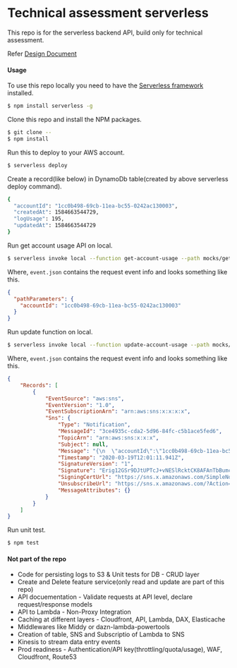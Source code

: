 # Technical assessment serverless

This repo is for the serverless backend API, build only for technical assessment.

Refer [Design Document](https://github.com/hitenkaram/technical-assessment-serverless/blob/master/ADR.md)

#### Usage

To use this repo locally you need to have the [Serverless framework](https://serverless.com) installed.

``` bash
$ npm install serverless -g
```

Clone this repo and install the NPM packages.

``` bash
$ git clone --
$ npm install
```

Run this to deploy to your AWS account.

``` bash
$ serverless deploy
```

Create a record(like below) in DynamoDb table(created by above serverless deploy command).

``` bash
{
  "accountId": "1cc0b498-69cb-11ea-bc55-0242ac130003",
  "createdAt": 1584663544729,
  "logUsage": 195,
  "updatedAt": 1584663544729
}
```

Run get account usage API on local.

``` bash
$ serverless invoke local --function get-account-usage --path mocks/get-account-usage-event.json
```

Where, `event.json` contains the request event info and looks something like this.

``` json
{
  "pathParameters": {
    "accountId": "1cc0b498-69cb-11ea-bc55-0242ac130003"
  }
}
```

Run update function on local.

``` bash
$ serverless invoke local --function update-account-usage --path mocks/update-account-usage-event.json
```

Where, `event.json` contains the request event info and looks something like this.

``` json
{
    "Records": [
        {
            "EventSource": "aws:sns",
            "EventVersion": "1.0",
            "EventSubscriptionArn": "arn:aws:sns:x:x:x:x",
            "Sns": {
                "Type": "Notification",
                "MessageId": "3ce4935c-cda2-5d96-84fc-c5b1ace5fed6",
                "TopicArn": "arn:aws:sns:x:x:x",
                "Subject": null,
                "Message": "{\n  \"accountId\":\"1cc0b498-69cb-11ea-bc55-0242ac130003\",\n   \"logData\":\"Some new logs for the given accountId\"\n}",
                "Timestamp": "2020-03-19T12:01:11.941Z",
                "SignatureVersion": "1",
                "Signature": "Erig12GSr9DJtUPTcJ+vNESlRcktCK8AFAnTbBumcSHkgd/PRr2v8e2DSKDEFjB7CybHpWzCxF3SVOoPjRScx/QBGb4cHCodzy8+2EqUM9MpH1GdVULDFZbBq1VmGx1oOrfjLuLANeZByoIFKiVu//cI3HclrJtPNUx4IVveP+M+2SGW6EfWww1BDbh3w1hvCEDT0XSGoE3GkUhSx/183QgS6AUhSEVgrLrQw1KQ6HREd304LVX9nXUryz3/rHA+vO8DqqYetF+8KqSNwHfz1T0GQPJHt4EuKqG6hyhr3uoyI/8Rh0/MISJljHwcVAZj7iOARAMoazq0NRyMgjqRuw==",
                "SigningCertUrl": "https://sns.x.amazonaws.com/SimpleNotificationService-x.pem",
                "UnsubscribeUrl": "https://sns.x.amazonaws.com/?Action=Unsubscribe&SubscriptionArn=arn:aws:sns:x:x:x:x",
                "MessageAttributes": {}
            }
        }
    ]
}

```
Run unit test.

``` bash
$ npm test
```

#### Not part of the repo
* Code for persisting logs to S3 & Unit tests for DB - CRUD layer
* Create and Delete feature service(only read and update are part of this repo)
* API docuementation - Validate requests at API level, declare request/response models
* API to Lambda - Non-Proxy Integration
* Caching at different layers - Cloudfront, API, Lambda, DAX, Elasticache
* Middlewares like Middy or dazn-lambda-powertools
* Creation of table, SNS and Subscriptio of Lambda to SNS
* Kinesis to stream data entry events
* Prod readiness - Authentication/API key(throttling/quota/usage), WAF, Cloudfront, Route53 
